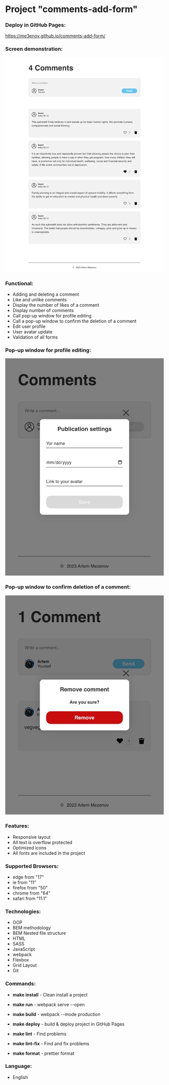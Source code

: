 # Project "comments-add-form"

### Deploy in GitHub Pages:

https://me3enov.github.io/comments-add-form/

### Screen demonstration:

![main page](./screens/main.png)

### Functional:

- Adding and deleting a comment
- Like and unlike comments
- Display the number of likes of a comment
- Display number of comments
- Call pop-up window for profile editing
- Call a pop-up window to confirm the deletion of a comment
- Edit user profile
- User avatar update
- Validation of all forms

### Pop-up window for profile editing:

![popup edit](./screens/edit-popup.png)

### Pop-up window to confirm deletion of a comment:

![popup confirm](./screens/confirm-popup.png)

### Features:

- Responsive layout
- All text is overflow protected
- Optimized icons
- All fonts are included in the project

### Supported Browsers:

- edge from "17"
- ie from "11"
- firefox from "50"
- chrome from "64"
- safari from "11.1"

### Technologies:

- OOP
- BEM methodology
- BEM Nested file structure
- HTML
- SASS
- JavaScript
- webpack
- Flexbox
- Grid Layout
- Git

### Commands:
- **make install** - Clean install a project

- **make run** - webpack serve --open

- **make build** - webpack --mode production

- **make deploy** - build & deploy project in GitHub Pages

- **make lint** - Find problems

- **make lint-fix** - Find and fix problems

- **make format** - prettier format

### Language:

- English
